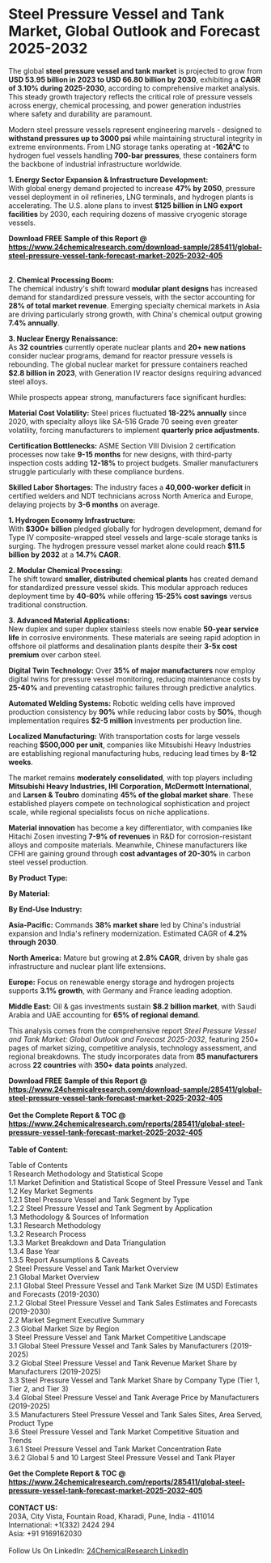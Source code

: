 <h1>Steel Pressure Vessel and Tank Market, Global Outlook and Forecast 2025-2032</h1><p>The global <strong>steel pressure vessel and tank market</strong> is projected to grow from <strong>USD 53.95 billion in 2023 to USD 66.80 billion by 2030</strong>, exhibiting a <strong>CAGR of 3.10% during 2025-2030</strong>, according to comprehensive market analysis. This steady growth trajectory reflects the critical role of pressure vessels across energy, chemical processing, and power generation industries where safety and durability are paramount.</p><p>Modern steel pressure vessels represent engineering marvels - designed to <strong>withstand pressures up to 3000 psi</strong> while maintaining structural integrity in extreme environments. From LNG storage tanks operating at <strong>-162Â°C</strong> to hydrogen fuel vessels handling <strong>700-bar pressures</strong>, these containers form the backbone of industrial infrastructure worldwide.</p><p><strong>1. Energy Sector Expansion &amp; Infrastructure Development:</strong><br>
With global energy demand projected to increase <strong>47% by 2050</strong>, pressure vessel deployment in oil refineries, LNG terminals, and hydrogen plants is accelerating. The U.S. alone plans to invest <strong>$125 billion in LNG export facilities</strong> by 2030, each requiring dozens of massive cryogenic storage vessels.</p><div><b>Download FREE Sample of this Report @ 
            <a href="https://www.24chemicalresearch.com/download-sample/285411/global-steel-pressure-vessel-tank-forecast-market-2025-2032-405">
            https://www.24chemicalresearch.com/download-sample/285411/global-steel-pressure-vessel-tank-forecast-market-2025-2032-405</a></b></div><br><p><strong>2. Chemical Processing Boom:</strong><br>
The chemical industry's shift toward <strong>modular plant designs</strong> has increased demand for standardized pressure vessels, with the sector accounting for <strong>28% of total market revenue</strong>. Emerging specialty chemical markets in Asia are driving particularly strong growth, with China's chemical output growing <strong>7.4% annually</strong>.</p><p><strong>3. Nuclear Energy Renaissance:</strong><br>
As <strong>32 countries</strong> currently operate nuclear plants and <strong>20+ new nations</strong> consider nuclear programs, demand for reactor pressure vessels is rebounding. The global nuclear market for pressure containers reached <strong>$2.8 billion in 2023</strong>, with Generation IV reactor designs requiring advanced steel alloys.</p><p>While prospects appear strong, manufacturers face significant hurdles:</p><p><strong>Material Cost Volatility:</strong> Steel prices fluctuated <strong>18-22% annually</strong> since 2020, with specialty alloys like SA-516 Grade 70 seeing even greater volatility, forcing manufacturers to implement <strong>quarterly price adjustments</strong>.</p><p><strong>Certification Bottlenecks:</strong> ASME Section VIII Division 2 certification processes now take <strong>9-15 months</strong> for new designs, with third-party inspection costs adding <strong>12-18%</strong> to project budgets. Smaller manufacturers struggle particularly with these compliance burdens.</p><p><strong>Skilled Labor Shortages:</strong> The industry faces a <strong>40,000-worker deficit</strong> in certified welders and NDT technicians across North America and Europe, delaying projects by <strong>3-6 months</strong> on average.</p><p><strong>1. Hydrogen Economy Infrastructure:</strong><br>
With <strong>$300+ billion</strong> pledged globally for hydrogen development, demand for Type IV composite-wrapped steel vessels and large-scale storage tanks is surging. The hydrogen pressure vessel market alone could reach <strong>$11.5 billion by 2032</strong> at a <strong>14.7% CAGR</strong>.</p><p><strong>2. Modular Chemical Processing:</strong><br>
The shift toward <strong>smaller, distributed chemical plants</strong> has created demand for standardized pressure vessel skids. This modular approach reduces deployment time by <strong>40-60%</strong> while offering <strong>15-25% cost savings</strong> versus traditional construction.</p><p><strong>3. Advanced Material Applications:</strong><br>
New duplex and super duplex stainless steels now enable <strong>50-year service life</strong> in corrosive environments. These materials are seeing rapid adoption in offshore oil platforms and desalination plants despite their <strong>3-5x cost premium</strong> over carbon steel.</p><p><strong>Digital Twin Technology:</strong> Over <strong>35% of major manufacturers</strong> now employ digital twins for pressure vessel monitoring, reducing maintenance costs by <strong>25-40%</strong> and preventing catastrophic failures through predictive analytics.</p><p><strong>Automated Welding Systems:</strong> Robotic welding cells have improved production consistency by <strong>90%</strong> while reducing labor costs by <strong>50%</strong>, though implementation requires <strong>$2-5 million</strong> investments per production line.</p><p><strong>Localized Manufacturing:</strong> With transportation costs for large vessels reaching <strong>$500,000 per unit</strong>, companies like Mitsubishi Heavy Industries are establishing regional manufacturing hubs, reducing lead times by <strong>8-12 weeks</strong>.</p><p>The market remains <strong>moderately consolidated</strong>, with top players including <strong>Mitsubishi Heavy Industries, IHI Corporation, McDermott International</strong>, and <strong>Larsen &amp; Toubro</strong> dominating <strong>45% of the global market share</strong>. These established players compete on technological sophistication and project scale, while regional specialists focus on niche applications.</p><p><strong>Material innovation</strong> has become a key differentiator, with companies like Hitachi Zosen investing <strong>7-9% of revenues</strong> in R&amp;D for corrosion-resistant alloys and composite materials. Meanwhile, Chinese manufacturers like CFHI are gaining ground through <strong>cost advantages of 20-30%</strong> in carbon steel vessel production.</p><p><strong>By Product Type:</strong></p><p><strong>By Material:</strong></p><p><strong>By End-Use Industry:</strong></p><p><strong>Asia-Pacific:</strong> Commands <strong>38% market share</strong> led by China's industrial expansion and India's refinery modernization. Estimated CAGR of <strong>4.2% through 2030</strong>.</p><p><strong>North America:</strong> Mature but growing at <strong>2.8% CAGR</strong>, driven by shale gas infrastructure and nuclear plant life extensions.</p><p><strong>Europe:</strong> Focus on renewable energy storage and hydrogen projects supports <strong>3.1% growth</strong>, with Germany and France leading adoption.</p><p><strong>Middle East:</strong> Oil &amp; gas investments sustain <strong>$8.2 billion market</strong>, with Saudi Arabia and UAE accounting for <strong>65% of regional demand</strong>.</p><p>This analysis comes from the comprehensive report <em>Steel Pressure Vessel and Tank Market: Global Outlook and Forecast 2025-2032</em>, featuring 250+ pages of market sizing, competitive analysis, technology assessment, and regional breakdowns. The study incorporates data from <strong>85 manufacturers</strong> across <strong>22 countries</strong> with <strong>350+ data points</strong> analyzed.</p><div><b>Download FREE Sample of this Report @ 
            <a href="https://www.24chemicalresearch.com/download-sample/285411/global-steel-pressure-vessel-tank-forecast-market-2025-2032-405">
            https://www.24chemicalresearch.com/download-sample/285411/global-steel-pressure-vessel-tank-forecast-market-2025-2032-405</a></b></div><br><div><b>Get the Complete Report & TOC @ 
            <a href="https://www.24chemicalresearch.com/reports/285411/global-steel-pressure-vessel-tank-forecast-market-2025-2032-405">
            https://www.24chemicalresearch.com/reports/285411/global-steel-pressure-vessel-tank-forecast-market-2025-2032-405</a></b></div><br>
            <b>Table of Content:</b><p>Table of Contents<br />
1 Research Methodology and Statistical Scope<br />
1.1 Market Definition and Statistical Scope of Steel Pressure Vessel and Tank<br />
1.2 Key Market Segments<br />
1.2.1 Steel Pressure Vessel and Tank Segment by Type<br />
1.2.2 Steel Pressure Vessel and Tank Segment by Application<br />
1.3 Methodology & Sources of Information<br />
1.3.1 Research Methodology<br />
1.3.2 Research Process<br />
1.3.3 Market Breakdown and Data Triangulation<br />
1.3.4 Base Year<br />
1.3.5 Report Assumptions & Caveats<br />
2 Steel Pressure Vessel and Tank Market Overview<br />
2.1 Global Market Overview<br />
2.1.1 Global Steel Pressure Vessel and Tank Market Size (M USD) Estimates and Forecasts (2019-2030)<br />
2.1.2 Global Steel Pressure Vessel and Tank Sales Estimates and Forecasts (2019-2030)<br />
2.2 Market Segment Executive Summary<br />
2.3 Global Market Size by Region<br />
3 Steel Pressure Vessel and Tank Market Competitive Landscape<br />
3.1 Global Steel Pressure Vessel and Tank Sales by Manufacturers (2019-2025)<br />
3.2 Global Steel Pressure Vessel and Tank Revenue Market Share by Manufacturers (2019-2025)<br />
3.3 Steel Pressure Vessel and Tank Market Share by Company Type (Tier 1, Tier 2, and Tier 3)<br />
3.4 Global Steel Pressure Vessel and Tank Average Price by Manufacturers (2019-2025)<br />
3.5 Manufacturers Steel Pressure Vessel and Tank Sales Sites, Area Served, Product Type<br />
3.6 Steel Pressure Vessel and Tank Market Competitive Situation and Trends<br />
3.6.1 Steel Pressure Vessel and Tank Market Concentration Rate<br />
3.6.2 Global 5 and 10 Largest Steel Pressure Vessel and Tank Player</p><div><b>Get the Complete Report & TOC @ 
            <a href="https://www.24chemicalresearch.com/reports/285411/global-steel-pressure-vessel-tank-forecast-market-2025-2032-405">
            https://www.24chemicalresearch.com/reports/285411/global-steel-pressure-vessel-tank-forecast-market-2025-2032-405</a></b></div><br><b>CONTACT US:</b><br>
            203A, City Vista, Fountain Road, Kharadi, Pune, India - 411014<br>
            International: +1(332) 2424 294<br>
            Asia: +91 9169162030 <br><br>
            Follow Us On LinkedIn: <a href="https://www.linkedin.com/company/24chemicalresearch/">24ChemicalResearch LinkedIn</a>